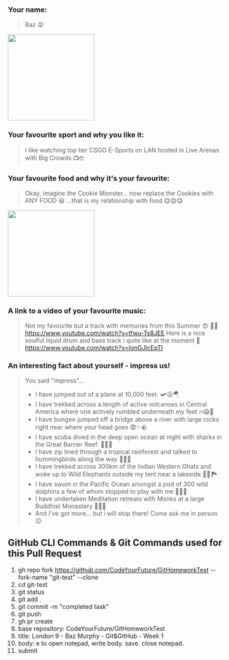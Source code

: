 ### Your name:

> Baz :stuck_out_tongue_winking_eye:

<img src="https://media.giphy.com/media/xuXzcHMkuwvf2/giphy.gif" width="200"/>

### Your favourite sport and why you like it:

> I like watching top tier CSGO E-Sports on LAN hosted in Live Arenas with Big Crowds :tv::nerd_face:

### Your favourite food and why it's your favourite:

> Okay, imagine the Cookie Monster... now replace the Cookies with ANY FOOD :laughing: ...that is my relationship with food :yum::yum::yum:

<img src="https://media.giphy.com/media/BWoUbBTz1yuhW05Sgp/giphy.gif" width="200"/>

### A link to a video of your favourite music:

> Not my favourite but a track with memories from this Summer :heart_eyes: :yellow_heart::sun_with_face:
> https://www.youtube.com/watch?v=tfwu-Ts8JEE
> Here is a nice soulful liquid drum and bass track i quite like at the moment :milky_way:
> https://www.youtube.com/watch?v=IonGJIcEpTI

### An interesting fact about yourself - impress us!

> You said "impress"...
>
> - I have jumped out of a plane at 10,000 feet. :small_airplane::open_mouth::parachute:
> - I have trekked across a length of active volcanoes in Central America where one actively rumbled underneath my feet :fire::scream::volcano:
> - I have bungee jumped off a bridge above a river with large rocks right near where your head goes :fearful::sparkles::rock:
> - I have scuba dived in the deep open ocean at night with sharks in the Great Barrier Reef. :shark::star_struck::shark:
> - I have zip lined through a tropical rainforest and talked to hummingbirds along the way :herb::parrot::herb:
> - I have trekked across 300km of the Indian Western Ghats and woke up to Wild Elephants outside my tent near a lakeside :elephant::tent::national_park:
> - I have swum in the Pacific Ocean amongst a pod of 300 wild dolphins a few of whom stopped to play with me :dolphin::sunglasses::dolphin:
> - I have undertaken Meditation retreats with Monks at a large Buddhist Monastery :sunrise_over_mountains::pray::relieved:
> - And I've got more... but i will stop there! Come ask me in person :wink:

## GitHub CLI Commands & Git Commands used for this Pull Request

1. gh repo fork https://github.com/CodeYourFuture/GitHomeworkTest --fork-name "git-test" --clone
2. cd git-test
3. git status
4. git add .
5. git commit -m "completed task"
6. git push
7. gh pr create
8. base repository: CodeYourFuture/GitHomeworkTest
9. title: London 9 - Baz Murphy - Git&GitHub - Week 1
10. body: e to open notepad, write body. save. close notepad.
11. submit

